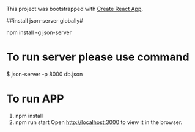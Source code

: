 This project was bootstrapped with [Create React App](https://github.com/facebook/create-react-app).

##install json-server globally#

npm install -g json-server

# To run server please use command #

$ json-server -p 8000 db.json

# To run APP

1) npm install
2) npm run start 
Open [http://localhost:3000](http://localhost:3000) to view it in the browser.








